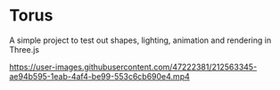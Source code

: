 # Torus

A simple project to test out shapes, lighting, animation and rendering in Three.js

https://user-images.githubusercontent.com/47222381/212563345-ae94b595-1eab-4af4-be99-553c6cb690e4.mp4

